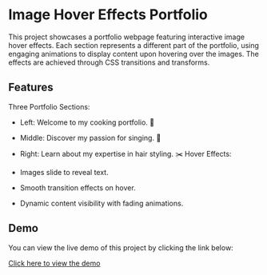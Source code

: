 # Image Hover Effects Portfolio
This project showcases a portfolio webpage featuring interactive image hover effects. Each section represents a different part of the portfolio, using engaging animations to display content upon hovering over the images. The effects are achieved through CSS transitions and transforms.

## Features
Three Portfolio Sections:

* Left: Welcome to my cooking portfolio. 🍳
* Middle: Discover my passion for singing. 🎤
* Right: Learn about my expertise in hair styling. ✂️
Hover Effects:

* Images slide to reveal text.
* Smooth transition effects on hover.
* Dynamic content visibility with fading animations.

## Demo

You can view the live demo of this project by clicking the link below:

[Click here to view the demo](https://skylaryhu.github.io/image-effect/)
